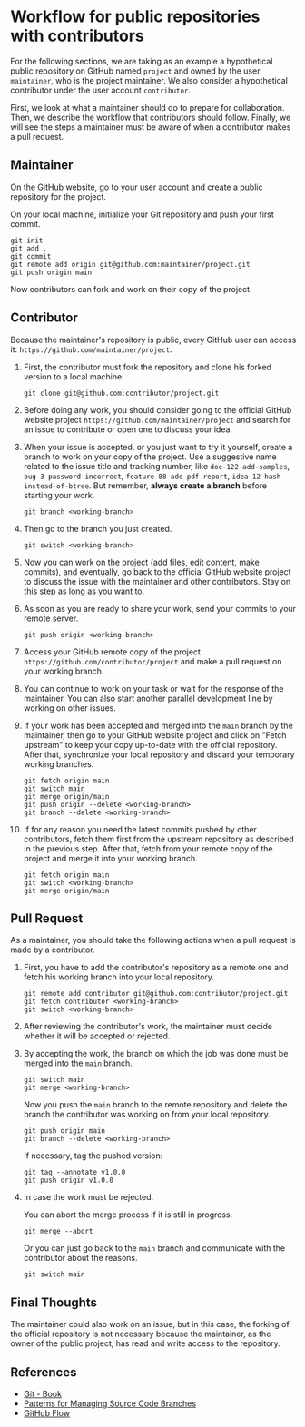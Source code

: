 # Workflow for public repositories with contributors

For the following sections, we are taking as an example a hypothetical public repository on GitHub named `project` and owned by the user `maintainer`, who is the project maintainer. We also consider a hypothetical contributor under the user account `contributor`.

First, we look at what a maintainer should do to prepare for collaboration. Then, we describe the workflow that contributors should follow. Finally, we will see the steps a maintainer must be aware of when a contributor makes a pull request.

## Maintainer

On the GitHub website, go to your user account and create a public repository for the project.

On your local machine, initialize your Git repository and push your first commit.

```
git init
git add .
git commit
git remote add origin git@github.com:maintainer/project.git
git push origin main
```

Now contributors can fork and work on their copy of the project.

## Contributor

Because the maintainer's repository is public, every GitHub user can access it: `https://github.com/maintainer/project`.

1. First, the contributor must fork the repository and clone his forked version to a local machine.

   ```
   git clone git@github.com:contributor/project.git
   ```

2. Before doing any work, you should consider going to the official GitHub website project `https://github.com/maintainer/project` and search for an issue to contribute or open one to discuss your idea.

3. When your issue is accepted, or you just want to try it yourself, create a branch to work on your copy of the project. Use a suggestive name related to the issue title and tracking number, like `doc-122-add-samples`, `bug-3-password-incorrect`, `feature-88-add-pdf-report`, `idea-12-hash-instead-of-btree`. But remember, **always create a branch** before starting your work.

   ```
   git branch <working-branch>
   ```

4. Then go to the branch you just created.

   ```
   git switch <working-branch>
   ```

5. Now you can work on the project (add files, edit content, make commits), and eventually, go back to the official GitHub website project to discuss the issue with the maintainer and other contributors. Stay on this step as long as you want to.

6. As soon as you are ready to share your work, send your commits to your remote server.

   ```
   git push origin <working-branch>
   ```

7. Access your GitHub remote copy of the project `https://github.com/contributor/project` and make a pull request on your working branch.

8. You can continue to work on your task or wait for the response of the maintainer. You can also start another parallel development line by working on other issues.

9. If your work has been accepted and merged into the `main` branch by the maintainer, then go to your GitHub website project and click on "Fetch upstream" to keep your copy up-to-date with the official repository. After that, synchronize your local repository and discard your temporary working branches.

   ```
   git fetch origin main
   git switch main
   git merge origin/main
   git push origin --delete <working-branch>
   git branch --delete <working-branch>
   ```

10. If for any reason you need the latest commits pushed by other contributors, fetch them first from the upstream repository as described in the previous step. After that, fetch from your remote copy of the project and merge it into your working branch.

    ```
    git fetch origin main
    git switch <working-branch>
    git merge origin/main
    ```

## Pull Request

As a maintainer, you should take the following actions when a pull request is made by a contributor.

1. First, you have to add the contributor's repository as a remote one and fetch his working branch into your local repository.

   ```
   git remote add contributor git@github.com:contributor/project.git
   git fetch contributor <working-branch>
   git switch <working-branch>
   ```

2. After reviewing the contributor's work, the maintainer must decide whether it will be accepted or rejected.

3. By accepting the work, the branch on which the job was done must be merged into the `main` branch.

   ```
   git switch main
   git merge <working-branch>
   ```

   Now you push the `main` branch to the remote repository and delete the branch the contributor was working on from your local repository.

   ```
   git push origin main
   git branch --delete <working-branch>
   ```

   If necessary, tag the pushed version:

   ```
   git tag --annotate v1.0.0
   git push origin v1.0.0
   ```

4. In case the work must be rejected.

   You can abort the merge process if it is still in progress.

   ```
   git merge --abort
   ```

   Or you can just go back to the `main` branch and communicate with the contributor about the reasons.

   ```
   git switch main
   ```

## Final Thoughts

The maintainer could also work on an issue, but in this case, the forking of the official repository is not necessary because the maintainer, as the owner of the public project, has read and write access to the repository.

## References

- [Git - Book](https://git-scm.com/book/en/v2)
- [Patterns for Managing Source Code Branches](https://martinfowler.com/articles/branching-patterns.html)
- [GitHub Flow](http://scottchacon.com/2011/08/31/github-flow.html)
